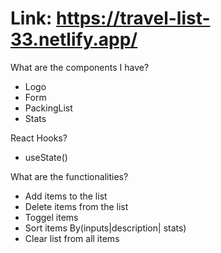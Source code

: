 # Link: https://travel-list-33.netlify.app/

What are the components I have?

-   Logo
-   Form
-   PackingList
-   Stats

React Hooks?

-   useState()

What are the functionalities?

-   Add items to the list
-   Delete items from the list
-   Toggel items
-   Sort items By(inputs|description| stats)
-   Clear list from all items
